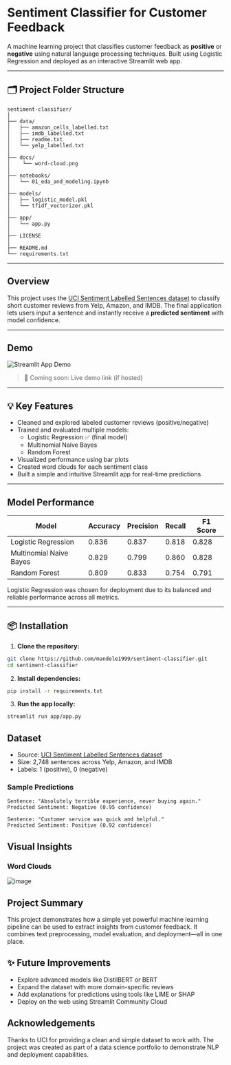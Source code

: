 # Sentiment Classifier for Customer Feedback

A machine learning project that classifies customer feedback as **positive** or **negative** using natural language processing techniques. Built using Logistic Regression and deployed as an interactive Streamlit web app.

---

## 🗂️ Project Folder Structure
```
sentiment-classifier/
│
├── data/                       
│   ├── amazon_cells_labelled.txt
│   ├── imdb_labelled.txt
│   ├── readme.txt
│   └── yelp_labelled.txt
│
├── docs/
│    └── word-cloud.png
│
├── notebooks/                  
│   └── 01_eda_and_modeling.ipynb
│
├── models/
│   ├── logistic_model.pkl
│   └── tfidf_vectorizer.pkl
│                     
├── app/                      
│   └── app.py
│
├── LICENSE
│
├── README.md
└── requirements.txt
```

---

## Overview

This project uses the [UCI Sentiment Labelled Sentences dataset](https://archive.ics.uci.edu/dataset/331/sentiment+labelled+sentences) to classify short customer reviews from Yelp, Amazon, and IMDB. The final application lets users input a sentence and instantly receive a **predicted sentiment** with model confidence.

---

## Demo

![Streamlit App Demo](outputs/streamlit_demo.gif)

> 🔗 Coming soon: Live demo link (if hosted)

---

## 💡 Key Features

- Cleaned and explored labeled customer reviews (positive/negative)
- Trained and evaluated multiple models:
  - Logistic Regression ✅ (final model)
  - Multinomial Naive Bayes
  - Random Forest
- Visualized performance using bar plots
- Created word clouds for each sentiment class
- Built a simple and intuitive Streamlit app for real-time predictions

---

## Model Performance

| Model                   | Accuracy | Precision | Recall | F1 Score |
|------------------------|----------|-----------|--------|----------|
| Logistic Regression    | 0.836    | 0.837     | 0.818  | 0.828    |
| Multinomial Naive Bayes| 0.829    | 0.799     | 0.860  | 0.828    |
| Random Forest          | 0.809    | 0.833     | 0.754  | 0.791    |

Logistic Regression was chosen for deployment due to its balanced and reliable performance across all metrics.

---

## 📦 Installation
1. **Clone the repository:**

```bash
git clone https://github.com/mandele1999/sentiment-classifier.git
cd sentiment-classifier
````
2. **Install dependencies:**

```bash
pip install -r requirements.txt
```
3. **Run the app locally:**

```bash
streamlit run app/app.py
```
## Dataset

- Source: [UCI Sentiment Labelled Sentences dataset](https://archive.ics.uci.edu/dataset/331/sentiment+labelled+sentences)
- Size: 2,748 sentences across Yelp, Amazon, and IMDB
- Labels: 1 (positive), 0 (negative)

### Sample Predictions
```text
Sentence: "Absolutely terrible experience, never buying again."
Predicted Sentiment: Negative (0.95 confidence)

Sentence: "Customer service was quick and helpful."
Predicted Sentiment: Positive (0.92 confidence)
```
## Visual Insights

### Word Clouds
![image](https://github.com/user-attachments/assets/6c3b07d8-8563-479c-a174-7708890747ab)

## Project Summary
This project demonstrates how a simple yet powerful machine learning pipeline can be used to extract insights from customer feedback. It combines text preprocessing, model evaluation, and deployment—all in one place.

## ✨ Future Improvements
- Explore advanced models like DistilBERT or BERT
- Expand the dataset with more domain-specific reviews
- Add explanations for predictions using tools like LIME or SHAP
- Deploy on the web using Streamlit Community Cloud

## Acknowledgements
Thanks to UCI for providing a clean and simple dataset to work with. The project was created as part of a data science portfolio to demonstrate NLP and deployment capabilities.



